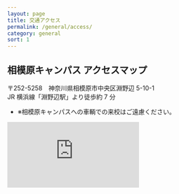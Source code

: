 ```yaml
---
layout: page
title: 交通アクセス
permalink: /general/access/
category: general
sort: 1
---
```


## 相模原キャンパス アクセスマップ

〒252-5258　神奈川県相模原市中央区淵野辺 5-10-1  
JR 横浜線「淵野辺駅」より徒歩約 7 分

*   <span class="asterisk">※</span>相模原キャンパスへの車輌での来校はご遠慮ください。


<iframe class="map" frameborder="0" src="https://api.mapbox.com/styles/v1/mapconcierge02/cjm8jxj7af0cb2slfeksy12pl.html?fresh=true&title=true&access_token=pk.eyJ1IjoibWFwY29uY2llcmdlMDIiLCJhIjoiY2luendwdDdwMTlrd3VnbHlzcmFrbDFldiJ9.8T-zr4Q9B7MJwRtn4Skh8w#16.7/35.566600/139.402624/0"></iframe>
